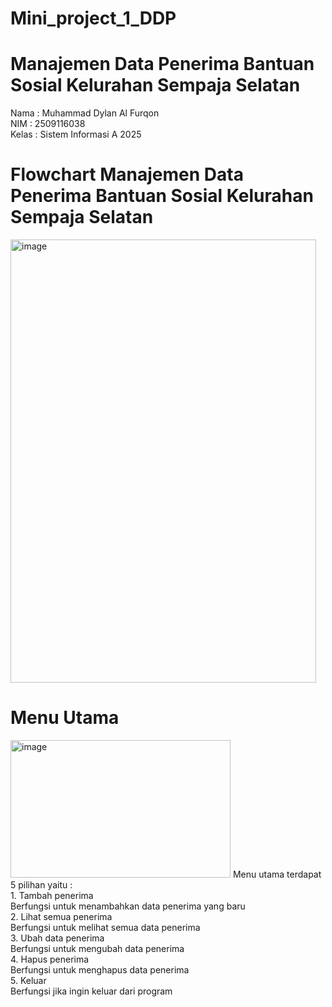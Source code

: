 # Mini_project_1_DDP

# Manajemen Data Penerima Bantuan Sosial Kelurahan Sempaja Selatan
Nama : Muhammad Dylan Al Furqon <br>
NIM : 2509116038 <br>
Kelas : Sistem Informasi A 2025 <br>

# Flowchart Manajemen Data Penerima Bantuan Sosial Kelurahan Sempaja Selatan
<img width="489" height="709" alt="image" src="https://github.com/user-attachments/assets/74f979e0-4242-402e-827e-4c2fb91c757f" />

# Menu Utama
<img width="352" height="220" alt="image" src="https://github.com/user-attachments/assets/6511288d-36c9-4ef1-ad4d-aa041d3101e3" /> 
Menu utama terdapat 5 pilihan yaitu : <br>
1. Tambah penerima <br>
Berfungsi untuk menambahkan data penerima yang baru <br>
2. Lihat semua penerima <br>
Berfungsi untuk melihat semua data penerima <br>
3. Ubah data penerima <br>
Berfungsi untuk mengubah data penerima <br>
4. Hapus penerima <br>
Berfungsi untuk menghapus data penerima <br>
5. Keluar <br>
Berfungsi jika ingin keluar dari program <br>

